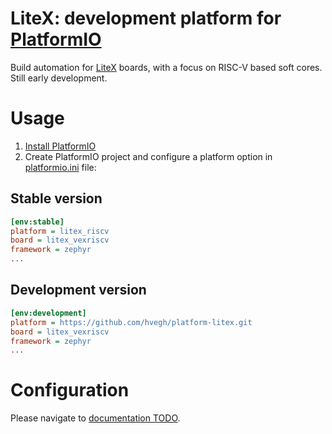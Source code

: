 # LiteX: development platform for [PlatformIO](http://platformio.org)

Build automation for [LiteX](https://github.com/enjoy-digital/litex) boards, with a focus on RISC-V based soft cores. Still early development. 

# Usage

1. [Install PlatformIO](http://platformio.org)
2. Create PlatformIO project and configure a platform option in [platformio.ini](http://docs.platformio.org/page/projectconf.html) file:

## Stable version

```ini
[env:stable]
platform = litex_riscv
board = litex_vexriscv
framework = zephyr
...
```

## Development version

```ini
[env:development]
platform = https://github.com/hvegh/platform-litex.git
board = litex_vexriscv
framework = zephyr
...
```

# Configuration

Please navigate to [documentation TODO](http://docs.platformio.org/page/platforms/litex.html).
